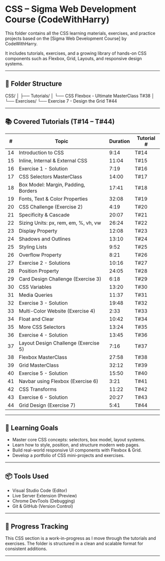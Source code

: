 # CSS – Sigma Web Development Course (CodeWithHarry)

This folder contains all the CSS learning materials, exercises, and practice projects based on the [Sigma Web Development Course] by CodeWithHarry.

It includes tutorials, exercises, and a growing library of hands-on CSS components such as Flexbox, Grid, Layouts, and responsive design systems.

---

## 📁 Folder Structure

CSS/
│
├── Tutorials/
│ └── CSS Flexbox - Ultimate MasterClass T#38
│
└── Exercises/
└── Exercise 7 - Design the Grid T#44


---

## 📚 Covered Tutorials (T#14 – T#44)

| #  | Topic                                   | Duration | Tutorial # |
|----|-----------------------------------------|----------|------------|
| 14 | Introduction to CSS                     | 9:14     | T#14       |
| 15 | Inline, Internal & External CSS         | 11:04    | T#15       |
| 16 | Exercise 1 - Solution                   | 7:19     | T#16       |
| 17 | CSS Selectors MasterClass               | 14:00    | T#17       |
| 18 | Box Model: Margin, Padding, Borders     | 17:41    | T#18       |
| 19 | Fonts, Text & Color Properties          | 32:08    | T#19       |
| 20 | CSS Challenge (Exercise 2)              | 4:19     | T#20       |
| 21 | Specificity & Cascade                   | 20:07    | T#21       |
| 22 | Sizing Units: px, rem, em, %, vh, vw    | 26:24    | T#22       |
| 23 | Display Property                        | 12:08    | T#23       |
| 24 | Shadows and Outlines                    | 13:10    | T#24       |
| 25 | Styling Lists                           | 9:52     | T#25       |
| 26 | Overflow Property                       | 8:21     | T#26       |
| 27 | Exercise 2 - Solutions                  | 10:16    | T#27       |
| 28 | Position Property                       | 24:05    | T#28       |
| 29 | Card Design Challenge (Exercise 3)      | 6:18     | T#29       |
| 30 | CSS Variables                           | 13:20    | T#30       |
| 31 | Media Queries                           | 11:37    | T#31       |
| 32 | Exercise 3 - Solution                   | 19:48    | T#32       |
| 33 | Multi-Color Website (Exercise 4)        | 2:33     | T#33       |
| 34 | Float and Clear                         | 10:42    | T#34       |
| 35 | More CSS Selectors                      | 13:24    | T#35       |
| 36 | Exercise 4 - Solution                   | 13:45    | T#36       |
| 37 | Layout Design Challenge (Exercise 5)    | 7:16     | T#37       |
| 38 | Flexbox MasterClass                     | 27:58    | T#38       |
| 39 | Grid MasterClass                        | 32:12    | T#39       |
| 40 | Exercise 5 - Solution                   | 15:50    | T#40       |
| 41 | Navbar using Flexbox (Exercise 6)       | 3:21     | T#41       |
| 42 | CSS Transforms                          | 11:22    | T#42       |
| 43 | Exercise 6 - Solution                   | 20:27    | T#43       |
| 44 | Grid Design (Exercise 7)                | 5:41     | T#44       |

---

## 📌 Learning Goals

- Master core CSS concepts: selectors, box model, layout systems.
- Learn how to style, position, and structure modern web pages.
- Build real-world responsive UI components with Flexbox & Grid.
- Develop a portfolio of CSS mini-projects and exercises.

---

## 📦 Tools Used

- Visual Studio Code (Editor)
- Live Server Extension (Preview)
- Chrome DevTools (Debugging)
- Git & GitHub (Version Control)

---

## 🚀 Progress Tracking

This CSS section is a work-in-progress as I move through the tutorials and exercises.
The folder is structured in a clean and scalable format for consistent additions.

---

